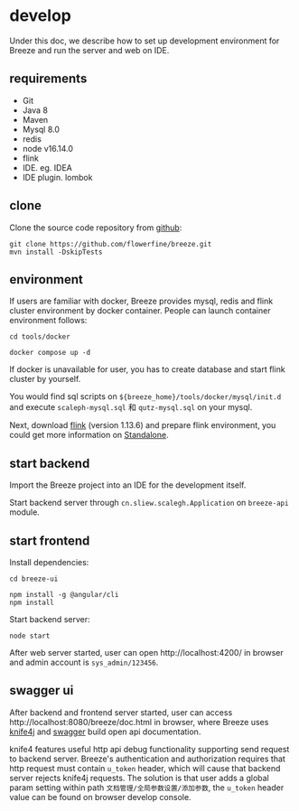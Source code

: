 # develop

Under this doc, we describe how to set up development environment for Breeze and run the server and web on IDE.

## requirements

- Git
- Java 8
- Maven
- Mysql 8.0
- redis
- node v16.14.0
- flink
- IDE. eg. IDEA
- IDE plugin. lombok

## clone

Clone the source code repository from [github](https://github.com/flowerfine/breeze):

```shell
git clone https://github.com/flowerfine/breeze.git
mvn install -DskipTests
```

## environment

If users are familiar with docker, Breeze provides mysql, redis and flink cluster environment by docker container. People can launch container environment follows:

```shell
cd tools/docker

docker compose up -d
```

If docker is unavailable for user, you has to create database and start flink cluster by yourself.

You would find sql scripts on `${breeze_home}/tools/docker/mysql/init.d` and execute `scaleph-mysql.sql` 和 `qutz-mysql.sql` on your mysql.

Next, download [flink](https://flink.apache.org/downloads.html#apache-flink-1136) (version 1.13.6) and prepare flink environment, you could get more information on [Standalone](https://nightlies.apache.org/flink/flink-docs-release-1.13/docs/deployment/resource-providers/standalone/overview/#standalone).

## start backend

Import the Breeze project into an IDE for the development itself.

Start backend server through `cn.sliew.scalegh.Application` on `breeze-api` module.

## start frontend

Install dependencies:

```shell
cd breeze-ui

npm install -g @angular/cli
npm install
```

Start backend server:

```shell
node start
```

After web server started, user can open http://localhost:4200/ in browser and admin account is `sys_admin/123456`.

## swagger ui

After backend and frontend server started, user can access http://localhost:8080/breeze/doc.html in browser, where Breeze uses [knife4j](https://doc.xiaominfo.com/knife4j/documentation/) and [swagger](https://swagger.io/) build open api documentation.

knife4 features useful http api debug functionality supporting send request to backend server. Breeze's authentication and authorization requires that http request must contain `u_token` header, which will cause that backend server rejects knife4j requests. The solution is that user adds a global param setting within path `文档管理/全局参数设置/添加参数`, the `u_token` header value can be found on browser develop console.